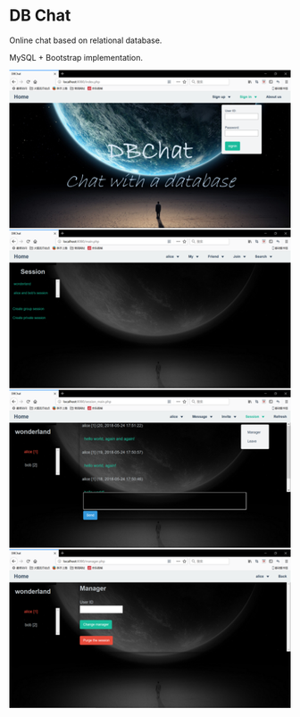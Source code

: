 # DB Chat

Online chat based on relational database.

MySQL + Bootstrap implementation.

![image](https://github.com/LC-John/DBChat/blob/master/img/home.png)
![image](https://github.com/LC-John/DBChat/blob/master/img/user_home.png)
![image](https://github.com/LC-John/DBChat/blob/master/img/session.png)
![image](https://github.com/LC-John/DBChat/blob/master/img/manager.png)